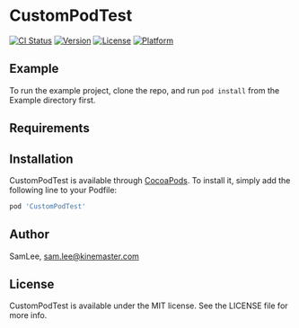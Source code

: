 # CustomPodTest

[![CI Status](https://img.shields.io/travis/SamLee/CustomPodTest.svg?style=flat)](https://travis-ci.org/SamLee/CustomPodTest)
[![Version](https://img.shields.io/cocoapods/v/CustomPodTest.svg?style=flat)](https://cocoapods.org/pods/CustomPodTest)
[![License](https://img.shields.io/cocoapods/l/CustomPodTest.svg?style=flat)](https://cocoapods.org/pods/CustomPodTest)
[![Platform](https://img.shields.io/cocoapods/p/CustomPodTest.svg?style=flat)](https://cocoapods.org/pods/CustomPodTest)

## Example

To run the example project, clone the repo, and run `pod install` from the Example directory first.

## Requirements

## Installation

CustomPodTest is available through [CocoaPods](https://cocoapods.org). To install
it, simply add the following line to your Podfile:

```ruby
pod 'CustomPodTest'
```

## Author

SamLee, sam.lee@kinemaster.com

## License

CustomPodTest is available under the MIT license. See the LICENSE file for more info.

